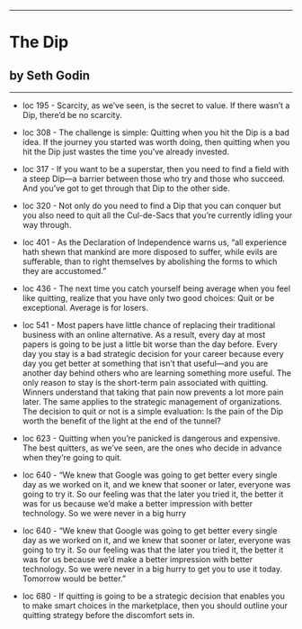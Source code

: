
---
#  The Dip
## by Seth Godin
---

 - loc 195 - Scarcity, as we’ve seen, is the secret to value. If there wasn’t a Dip, there’d be no scarcity.

 - loc 308 - The challenge is simple: Quitting when you hit the Dip is a bad idea. If the journey you started was worth doing, then quitting when you hit the Dip just wastes the time you’ve already invested.

 - loc 317 - If you want to be a superstar, then you need to find a field with a steep Dip—a barrier between those who try and those who succeed. And you’ve got to get through that Dip to the other side.

 - loc 320 - Not only do you need to find a Dip that you can conquer but you also need to quit all the Cul-de-Sacs that you’re currently idling your way through.

 - loc 401 - As the Declaration of Independence warns us, “all experience hath shewn that mankind are more disposed to suffer, while evils are sufferable, than to right themselves by abolishing the forms to which they are accustomed.”

 - loc 436 - The next time you catch yourself being average when you feel like quitting, realize that you have only two good choices: Quit or be exceptional. Average is for losers.

 - loc 541 - Most papers have little chance of replacing their traditional business with an online alternative. As a result, every day at most papers is going to be just a little bit worse than the day before. Every day you stay is a bad strategic decision for your career because every day you get better at something that isn’t that useful—and you are another day behind others who are learning something more useful. The only reason to stay is the short-term pain associated with quitting. Winners understand that taking that pain now prevents a lot more pain later. The same applies to the strategic management of organizations. The decision to quit or not is a simple evaluation: Is the pain of the Dip worth the benefit of the light at the end of the tunnel?

 - loc 623 - Quitting when you’re panicked is dangerous and expensive. The best quitters, as we’ve seen, are the ones who decide in advance when they’re going to quit.

 - loc 640 - “We knew that Google was going to get better every single day as we worked on it, and we knew that sooner or later, everyone was going to try it. So our feeling was that the later you tried it, the better it was for us because we’d make a better impression with better technology. So we were never in a big hurry

 - loc 640 - “We knew that Google was going to get better every single day as we worked on it, and we knew that sooner or later, everyone was going to try it. So our feeling was that the later you tried it, the better it was for us because we’d make a better impression with better technology. So we were never in a big hurry to get you to use it today. Tomorrow would be better.”

 - loc 680 - If quitting is going to be a strategic decision that enables you to make smart choices in the marketplace, then you should outline your quitting strategy before the discomfort sets in.

